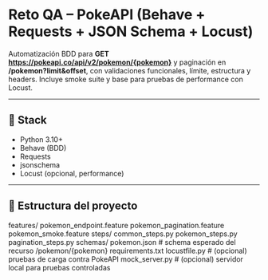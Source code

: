# Reto QA – PokeAPI (Behave + Requests + JSON Schema + Locust)

Automatización BDD para **GET https://pokeapi.co/api/v2/pokemon/{pokemon}** y paginación en **/pokemon?limit&offset**, con validaciones funcionales, límite, estructura y headers. Incluye smoke suite y base para pruebas de performance con Locust.

---

## 🧩 Stack
- Python 3.10+  
- Behave (BDD)  
- Requests  
- jsonschema  
- Locust (opcional, performance)

---

## 📁 Estructura del proyecto
features/
pokemon_endpoint.feature
pokemon_pagination.feature
pokemon_smoke.feature
steps/
common_steps.py
pokemon_steps.py
pagination_steps.py
schemas/
pokemon.json # schema esperado del recurso /pokemon/{pokemon}
requirements.txt
locustfile.py # (opcional) pruebas de carga contra PokeAPI
mock_server.py # (opcional) servidor local para pruebas controladas

